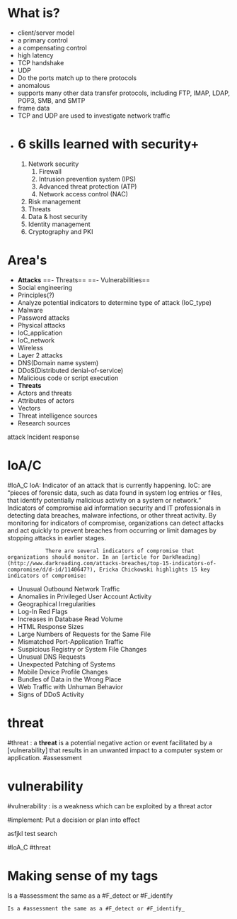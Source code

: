 # What is?
- client/server model
- a primary control
- a compensating control
- high latency
- TCP handshake
- UDP 
- Do the ports match up to there protocols
- anomalous
- supports many other data transfer protocols, including FTP, IMAP, LDAP, POP3, SMB, and SMTP 
- frame data
- TCP and UDP are used to investigate network traffic
- # 6 skills learned with security+
	1. Network security
		1. Firewall
		2. Intrusion prevention system (IPS)
		3. Advanced threat protection (ATP)
		4. Network access control (NAC)
	2. Risk management
	3. Threats
	4. Data & host security
	5. Identity management
	6. Cryptography and PKI

# Area's
- **Attacks**
==- Threats==
==- Vulnerabilities==
- Social engineering
- Principles(?)
- Analyze potential indicators to determine type of attack (IoC_type)
- Malware
- Password attacks
- Physical attacks
- IoC_application
- IoC_network
- Wireless
- Layer 2 attacks
- DNS(Domain name system)
- DDoS(Distributed denial-of-service)
- Malicious code or script execution
- **Threats**
- Actors and threats
- Attributes  of actors
- Vectors
- Threat intelligence sources
- Research sources

attack   Incident response
# IoA/C
#IoA_C   IoA:  Indicator of an attack that is currently happening.
				IoC:  are “pieces of forensic data, such as data found in system log entries or files, that identify potentially malicious activity on a system or network.” Indicators of compromise aid information security and IT professionals in detecting data breaches, malware infections, or other threat activity. By monitoring for indicators of compromise, organizations can detect attacks and act quickly to prevent breaches from occurring or limit damages by stopping attacks in earlier stages.
				
				There are several indicators of compromise that organizations should monitor. In an [article for DarkReading](http://www.darkreading.com/attacks-breaches/top-15-indicators-of-compromise/d/d-id/1140647?), Ericka Chickowski highlights 15 key indicators of compromise:

-   Unusual Outbound Network Traffic
-   Anomalies in Privileged User Account Activity
-   Geographical Irregularities
-   Log-In Red Flags
-   Increases in Database Read Volume
-   HTML Response Sizes
-   Large Numbers of Requests for the Same File
-   Mismatched Port-Application Traffic
-   Suspicious Registry or System File Changes
-   Unusual DNS Requests
-   Unexpected Patching of Systems
-   Mobile Device Profile Changes
-   Bundles of Data in the Wrong Place
-   Web Traffic with Unhuman Behavior
-   Signs of DDoS Activity

# threat
#threat : a **threat** is a potential negative action or event facilitated by a [vulnerability] that results in an unwanted impact to a computer system or application.
#assessment
# vulnerability
#vulnerability : is a weakness which can be exploited by a threat actor

#implement:  Put a decision or plan into effect

asfjkl test search

#IoA_C 
#threat

# Making sense of my tags
Is a #assessment  the same as a #F_detect  or #F_identify 



	
	
	
	Is a #assessment the same as a #F_detect or #F_identify_ 